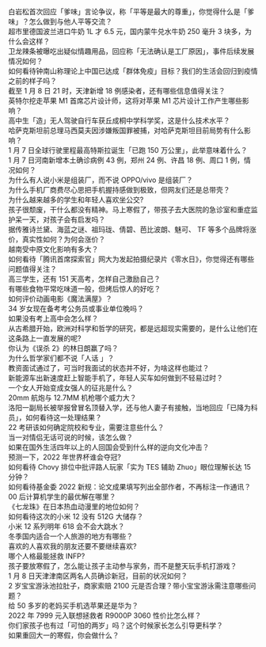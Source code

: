 白岩松首次回应「爹味」言论争议，称「平等是最大的尊重」，你觉得什么是「爹味」？怎么做到与他人平等交流？  
超市里德国波兰进口牛奶 1L 才 6.5 元，国内蒙牛兑水牛奶 250 毫升 3 块多，为什么会这样？  
卫龙辣条被曝吃出疑似情趣用品，回应称「无法确认是工厂原因」，事件后续发展情况如何？  
如何看待钟南山称理论上中国已达成「群体免疫」目标？我们的生活会回归到疫情之前的样子吗？  
截至 1 月 8 日 21 时，天津新增 18 例感染者，还有哪些信息值得关注？  
英特尔挖走苹果 M1 首席芯片设计师，这将对苹果 M1 芯片设计工作产生哪些影响？  
高中生「造」无人驾驶自行车获丘成桐中学科学奖，这是什么技术水平？  
哈萨克斯坦前总理马西莫夫因涉嫌叛国罪被捕，对哈萨克斯坦目前局势有什么影响？  
1 月 7 日全球行驶里程最高特斯拉诞生「已跑 150 万公里」，此举意味着什么？  
1 月 7 日河南新增本土确诊病例 43 例，郑州 24 例、许昌 18 例、周口 1 例，情况如何？  
为什么有人说小米是组装厂，而不说 OPPO/vivo 是组装厂？  
为什么手机厂商费尽心思把手机握持感做到极致，但网友们还是总带壳？  
为什么越来越多的学生和年轻人喜欢坐公交?  
孩子很颓废，干什么都没有精神。马上寒假了，带孩子去大医院的急诊室和重症监护呆一天，对孩子会有启发吗？  
据传雅诗兰黛、海蓝之谜、祖玛珑、倩碧、芭比波朗、魅可、 TF 等多个品牌将涨价，真实性如何？为何会涨价？  
越南受中原文化影响有多大？  
如何看待「腾讯首席探索官」网大为发起拍摄纪录片《零水日》，你觉得还有哪些问题值得关注？  
高三学生，还有 151 天高考，怎样自己激励自己？  
有哪些食物平常吃味道一般，但烤后惊人的好吃？  
如何评价动画电影《魔法满屋》？  
34 岁女现在备考考公务员或事业单位晚吗？  
如果没有考上高中会怎么样？  
从古希腊开始，欧洲对科学和哲学的研究，都是远超现实需要的，是什么让他们在这条路上一直发展的呢?  
你认为《误杀 2》的林日朗赢了吗？  
为什么哲学家们都不说「人话 」？  
教资面试通过了，可当时我面试的状态并不好，为啥这样也能过？  
新能源车出新速度赶上智能手机了，年轻人买车如何做到不轻易过时？  
一个女人开始变成女强人的征兆是什么？  
20mm 航炮与 12.7MM 机枪哪个威力大？  
洛阳一副局长被举报曾冒名顶替入学，还与他人妻子有接触，当地回应「已降为科员」，如何看待这一处理结果？  
22 考研该如何确定院校和专业，需要注意些什么？  
当一对情侣无话可说的时候，该怎么做？  
如果在国外生活四年以上的人回国会受到什么样的逆向文化冲击？  
预测一下，2022 年世界杯谁会夺冠?  
如何看待 Chovy 排位中批评路人玩家「实为 TES 辅助 Zhuo」眼位理解长达 15 分钟？  
如何看待基金委 2022 新规：论文成果填写列出全部作者，不再标注一作通讯？  
00 后计算机学生的最优解在哪里？  
《七龙珠》在日本热血动漫里的地位如何？  
如何看待这次的小米 12 没有 512G 大储存？  
小米 12 系列明年 618 会不会大跳水？  
冬季国内适合一个人旅游的地方有哪些？  
喜欢的人喜欢我的朋友还要不要继续喜欢?  
哪个人格最能拯救 INFP?  
孩子要放寒假了，怎么能让孩子主动参与家务，而不是整天玩手机打游戏？  
1 月 8 日天津津南区两名人员确诊新冠，目前的状况如何？  
2 岁宝宝游泳池拉肚子，商家索赔 2100 元是否合理？带小宝宝游泳需注意哪些问题？  
给 50 多岁的老妈买手机选苹果还是华为？  
2022 年 7999 元入联想拯救者 R9000P 3060 性价比怎么样？  
你们家孩子也有过「可怕的两岁」吗？这个时候家长怎么引导更科学？  
如果重回大一的寒假，你会做什么？  
